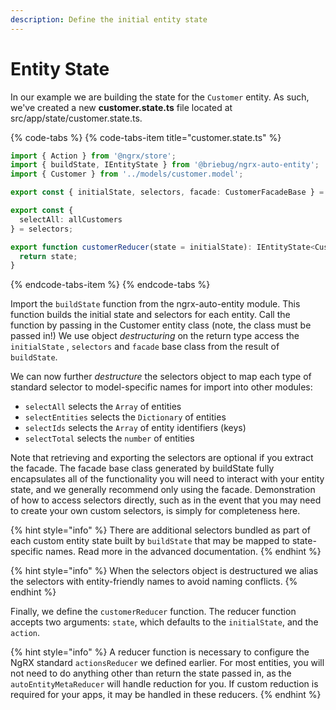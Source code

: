```yaml
---
description: Define the initial entity state
---
```


# Entity State

In our example we are building the state for the `Customer` entity. As such, we've created a new **customer.state.ts** file located at src/app/state/customer.state.ts.

{% code-tabs %}
{% code-tabs-item title="customer.state.ts" %}
```typescript
import { Action } from '@ngrx/store';
import { buildState, IEntityState } from '@briebug/ngrx-auto-entity';
import { Customer } from '../models/customer.model';

export const { initialState, selectors, facade: CustomerFacadeBase } = buildState(Customer);

export const {
  selectAll: allCustomers
} = selectors;

export function customerReducer(state = initialState): IEntityState<Customer> {
  return state;
}
```
{% endcode-tabs-item %}
{% endcode-tabs %}

Import the `buildState` function from the ngrx-auto-entity module. This function builds the initial state and selectors for each entity. Call the function by passing in the Customer entity class \(note, the class must be passed in!\) We use object _destructuring_ on the return type access the `initialState` , `selectors` and `facade` base class from the result of `buildState`.

We can now further _destructure_ the selectors object to map each type of standard selector to model-specific names for import into other modules:

* `selectAll` selects the `Array` of entities
* `selectEntities` selects the `Dictionary` of entities
* `selectIds` selects the `Array` of entity identifiers \(keys\)
* `selectTotal` selects the `number` of entities

Note that retrieving and exporting the selectors are optional if you extract the facade. The facade base class generated by buildState fully encapsulates all of the functionality you will need to interact with your entity state, and we generally recommend only using the facade. Demonstration of how to access selectors directly, such as in the event that you may need to create your own custom selectors, is simply for completeness here.

{% hint style="info" %}
There are additional selectors bundled as part of each custom entity state built by `buildState` that may be mapped to state-specific names. Read more in the advanced documentation.
{% endhint %}

{% hint style="info" %}
When the selectors object is destructured we alias the selectors with entity-friendly names to avoid naming conflicts.
{% endhint %}

Finally, we define the `customerReducer` function. The reducer function accepts two arguments: `state`, which defaults to the `initialState`, and the `action`. 

{% hint style="info" %}
A reducer function is necessary to configure the NgRX standard `actionsReducer` we defined earlier. For most entities, you will not need to do anything other than return the state passed in, as the `autoEntityMetaReducer` will handle reduction for you. If custom reduction is required for your apps, it may be handled in these reducers.
{% endhint %}

